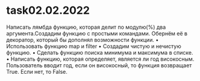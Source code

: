 # task02.02.2022
Написать лямбда функцию, которая делит по модулю(%) два аргумента.Создадим функцию с простыми командами. Обернём её в декоратор, который бы дополнял возможности функции. • Использовать функцию map и filter • Создадим чистую и нечистую функцию. • Сделать функцию поиска минимума и максимума в списке. • Написать функцию, которая определяет, является ли год високосным. Пользователь вводит год, если он високосный, то функция возвращает True. Если нет, то False.
